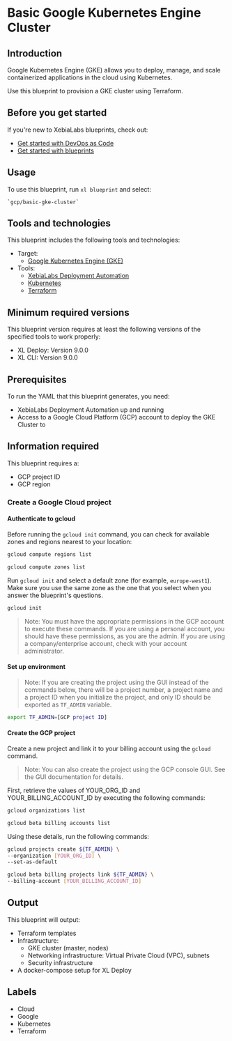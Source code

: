 # Basic Google Kubernetes Engine Cluster

## Introduction

Google Kubernetes Engine (GKE) allows you to deploy, manage, and scale containerized applications in the cloud using Kubernetes.

Use this blueprint to provision a GKE cluster using Terraform.

## Before you get started

If you're new to XebiaLabs blueprints, check out:

* [Get started with DevOps as Code](https://docs.xebialabs.com/xl-release/concept/get-started-with-devops-as-code.html)
* [Get started with blueprints](https://docs.xebialabs.com/xl-release/concept/get-started-with-blueprints.html)

## Usage

To use this blueprint, run `xl blueprint` and select:

    `gcp/basic-gke-cluster`

## Tools and technologies

This blueprint includes the following tools and technologies:

* Target:
    * [Google Kubernetes Engine (GKE)](https://cloud.google.com/kubernetes-engine/)
* Tools:
    * [XebiaLabs Deployment Automation](https://xebialabs.com/products/xl-deploy/)
    * [Kubernetes](https://kubernetes.io/)
    * [Terraform](https://www.terraform.io/)

## Minimum required versions

This blueprint version requires at least the following versions of the specified tools to work properly:

* XL Deploy: Version 9.0.0
* XL CLI: Version 9.0.0

## Prerequisites

To run the YAML that this blueprint generates, you need:

* XebiaLabs Deployment Automation up and running
* Access to a Google Cloud Platform (GCP) account to deploy the GKE Cluster to

## Information required

This blueprint requires a:

* GCP project ID
* GCP region

### Create a Google Cloud project

#### Authenticate to gcloud

Before running the `gcloud init` command, you can check for available zones and regions nearest to your location:

```sh
gcloud compute regions list

gcloud compute zones list
```

Run `gcloud init` and select a default zone (for example, `europe-west1`). Make sure you use the same zone as the one that you select when you answer the blueprint's questions.

```sh
gcloud init
```

> Note: You must have the appropriate permissions in the GCP account to execute these commands. If you are using a personal account, you should have these permissions, as you are the admin. If you are using a company/enterprise account, check with your account administrator.

#### Set up environment

> Note: If you are creating the project using the GUI instead of the commands below, there will be a project number, a project name and a project ID when you initialize the project, and only ID should be exported as `TF_ADMIN` variable.

```sh
export TF_ADMIN=[GCP project ID]
```

#### Create the GCP project

Create a new project and link it to your billing account using the `gcloud` command.

> Note: You can also create the project using the GCP console GUI. See the GUI documentation for details.

First, retrieve the values of YOUR_ORG_ID and YOUR_BILLING_ACCOUNT_ID by executing the following commands:

```sh
gcloud organizations list

gcloud beta billing accounts list
```

Using these details, run the following commands:

```sh
gcloud projects create ${TF_ADMIN} \
--organization [YOUR_ORG_ID] \
--set-as-default

gcloud beta billing projects link ${TF_ADMIN} \
--billing-account [YOUR_BILLING_ACCOUNT_ID]
```

## Output

This blueprint will output:

* Terraform templates
* Infrastructure:
    * GKE cluster (master, nodes)
    * Networking infrastructure: Virtual Private Cloud (VPC), subnets
    * Security infrastructure
* A docker-compose setup for XL Deploy

## Labels

* Cloud
* Google
* Kubernetes
* Terraform
